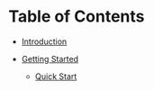 # Table of Contents

- [Introduction](./readme.md)

- [Getting Started](./getting-started/index.md)
  - [Quick Start](./getting-started/quick-start.md)

